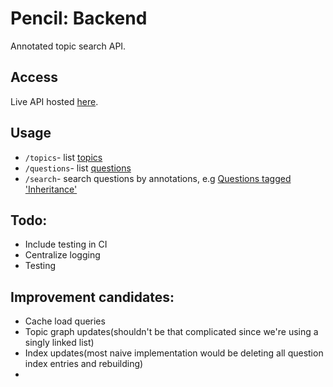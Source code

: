 # Pencil: Backend
Annotated topic search API.

## Access
Live API hosted [here](https://lk-pencil-backend.herokuapp.com).

## Usage
- `/topics`- list [topics](https://lk-pencil-backend.herokuapp.com/topics)
- `/questions`- list [questions](https://lk-pencil-backend.herokuapp.com/questions)
- `/search`- search questions by annotations, e.g [Questions tagged 'Inheritance'](https://lk-pencil-backend.herokuapp.com/search?q=Inheritance)

## Todo:
- Include testing in CI
- Centralize logging
- Testing

## Improvement candidates:
- Cache load queries
- Topic graph updates(shouldn't be that complicated since we're using a singly linked list)
- Index updates(most naive implementation would be deleting all question index entries and rebuilding)
- 
